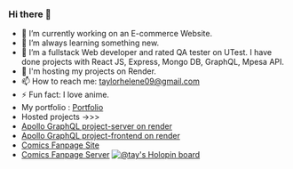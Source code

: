 ### Hi there 👋


- 🔭 I’m currently working on an E-commerce Website.
- 🌱 I’m always learning something new.
- 👯 I’m a fullstack Web developer and rated QA tester on UTest. I have done projects with React JS, Express, Mongo DB, GraphQL, Mpesa API.
- 💬 I'm hosting my projects on Render. 
- 📫 How to reach me: taylorhelene09@gmail.com
- ⚡ Fun fact: I love anime.
-  My portfolio :  [Portfolio](https://taylorhelene.github.io/Chemtai-s_portfolio/)
-  Hosted projects ->>>
-  [Apollo GraphQL project-server on render](https://server-80vk.onrender.com)
-  [Apollo GraphQL project-frontend on render](https://trial-azpj.onrender.com)
-  [Comics Fanpage Site](https://comic-xyqz.onrender.com)
-  [Comics Fanpage Server](https://mmm-pr5e.onrender.com)
[![@tay's Holopin board](https://holopin.me/tay)](https://holopin.io/@tay)

